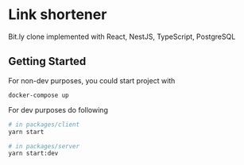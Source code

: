 # Link shortener

Bit.ly clone implemented with React, NestJS, TypeScript, PostgreSQL

## Getting Started

For non-dev purposes, you could start project with

```
docker-compose up
```

For dev purposes do following

```sh
# in packages/client
yarn start

# in packages/server
yarn start:dev
```
